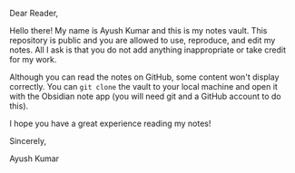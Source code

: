 Dear Reader,

Hello there! My name is Ayush Kumar and this is my notes vault. This repository is public and you are allowed to use, reproduce, and edit my notes. All I ask is that you do not add anything inappropriate or take credit for my work.

Although you can read the notes on GitHub, some content won't display correctly. You can `git clone` the vault to your local machine and open it with the Obsidian note app (you will need git and a GitHub account to do this).

I hope you have a great experience reading my notes!

Sincerely,

Ayush Kumar


